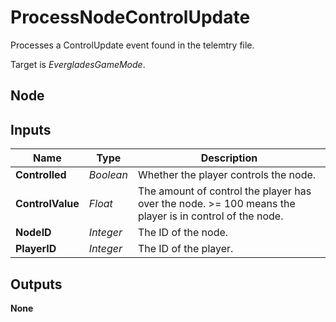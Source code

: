 # ProcessNodeControlUpdate
Processes a ControlUpdate event found in the telemtry file.  

Target is *EvergladesGameMode*.  

## Node

## Inputs
|Name               |Type       |Description                                                                                            |
|-------------------|-----------|-------------------------------------------------------------------------------------------------------|
|**Controlled**     |*Boolean*  |Whether the player controls the node.                                                                  |
|**ControlValue**   |*Float*    |The amount of control the player has over the node. >= 100 means the player is in control of the node. |
|**NodeID**         |*Integer*  |The ID of the node.                                                                                    |
|**PlayerID**       |*Integer*  |The ID of the player.                                                                                  |

## Outputs
**None**